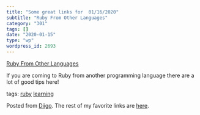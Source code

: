 ```yaml
---
title: "Some great links for  01/16/2020"
subtitle: "Ruby From Other Languages"
category: "301"
tags: []
date: "2020-01-15"
type: "wp"
wordpress_id: 2693
---
```

[Ruby From Other Languages](https://www.ruby-lang.org/en/documentation/ruby-from-other-languages/) 

If you are coming to Ruby from another programming language there are a lot of good tips here!

 tags: [ruby](https://www.diigo.com/user/pitosalas/ruby) [learning](https://www.diigo.com/user/pitosalas/learning)

Posted from [Diigo](https://www.diigo.com). The rest of my favorite links are [here](https://www.diigo.com/user/pitosalas).